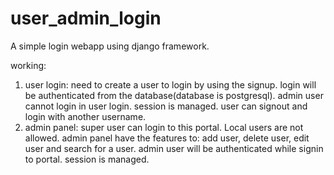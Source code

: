 # user_admin_login

A simple login webapp using django framework.<br>

working:

1. user login:
   need to create a user to login by using the signup.
   login will be authenticated from the database(database is postgresql).
   admin user cannot login in user login.
   session is managed.
   user can signout and login with another username.
2. admin panel:
   super user can login to this portal. Local users are not allowed.
   admin panel have the features to: add user, delete user, edit user and search for a user.
   admin user will be authenticated while signin to portal.
   session is managed.


   
